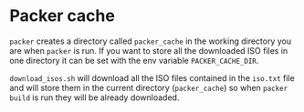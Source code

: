 # Packer cache

```packer``` creates a directory called ```packer_cache``` in the working directory you are when ```packer``` is run. If you want to store all the downloaded ISO files in one directory it can be set with the env variable ```PACKER_CACHE_DIR```.

```download_isos.sh``` will download all the ISO files contained in the ```iso.txt``` file and will store them in the current directory (```packer_cache```) so when ```packer build``` is run they will be already downloaded.
